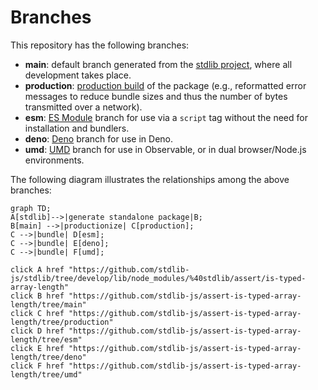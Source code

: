 <!--

@license Apache-2.0

Copyright (c) 2022 The Stdlib Authors.

Licensed under the Apache License, Version 2.0 (the "License");
you may not use this file except in compliance with the License.
You may obtain a copy of the License at

    http://www.apache.org/licenses/LICENSE-2.0

Unless required by applicable law or agreed to in writing, software
distributed under the License is distributed on an "AS IS" BASIS,
WITHOUT WARRANTIES OR CONDITIONS OF ANY KIND, either express or implied.
See the License for the specific language governing permissions and
limitations under the License.

-->

# Branches

This repository has the following branches:

-   **main**: default branch generated from the [stdlib project][stdlib-url], where all development takes place.
-   **production**: [production build][production-url] of the package (e.g., reformatted error messages to reduce bundle sizes and thus the number of bytes transmitted over a network).
-   **esm**: [ES Module][esm-url] branch for use via a `script` tag without the need for installation and bundlers.
-   **deno**: [Deno][deno-url] branch for use in Deno.
-   **umd**: [UMD][umd-url] branch for use in Observable, or in dual browser/Node.js environments.

The following diagram illustrates the relationships among the above branches:

```mermaid
graph TD;
A[stdlib]-->|generate standalone package|B;
B[main] -->|productionize| C[production];
C -->|bundle| D[esm];
C -->|bundle| E[deno];
C -->|bundle| F[umd];

click A href "https://github.com/stdlib-js/stdlib/tree/develop/lib/node_modules/%40stdlib/assert/is-typed-array-length"
click B href "https://github.com/stdlib-js/assert-is-typed-array-length/tree/main"
click C href "https://github.com/stdlib-js/assert-is-typed-array-length/tree/production"
click D href "https://github.com/stdlib-js/assert-is-typed-array-length/tree/esm"
click E href "https://github.com/stdlib-js/assert-is-typed-array-length/tree/deno"
click F href "https://github.com/stdlib-js/assert-is-typed-array-length/tree/umd"
```

[stdlib-url]: https://github.com/stdlib-js/stdlib/tree/develop/lib/node_modules/%40stdlib/assert/is-typed-array-length
[production-url]: https://github.com/stdlib-js/assert-is-typed-array-length/tree/production
[deno-url]: https://github.com/stdlib-js/assert-is-typed-array-length/tree/deno
[umd-url]: https://github.com/stdlib-js/assert-is-typed-array-length/tree/umd
[esm-url]: https://github.com/stdlib-js/assert-is-typed-array-length/tree/esm